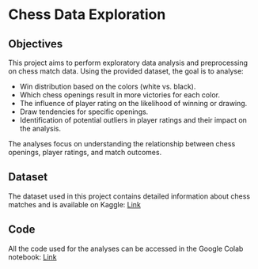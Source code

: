 # Chess Data Exploration

## Objectives

This project aims to perform exploratory data analysis and preprocessing on chess match data. Using the provided dataset, the goal is to analyse:

- Win distribution based on the colors (white vs. black).
- Which chess openings result in more victories for each color.
- The influence of player rating on the likelihood of winning or drawing.
- Draw tendencies for specific openings.
- Identification of potential outliers in player ratings and their impact on the analysis.

The analyses focus on understanding the relationship between chess openings, player ratings, and match outcomes.

## Dataset

The dataset used in this project contains detailed information about chess matches and is available on Kaggle: [Link](https://www.kaggle.com/datasets/datasnaek/chess)

## Code

All the code used for the analyses can be accessed in the Google Colab notebook: [Link](https://colab.research.google.com/drive/1cNCWm20XncsTvTy0aamZq5W0HVh_4p6T?usp=sharing)
